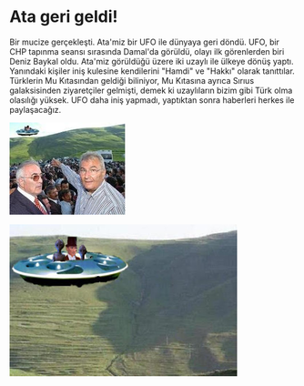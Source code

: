 # Ata geri geldi!

Bir mucize gerçekleşti. Ata'miz bir UFO ile dünyaya geri döndü. UFO,
bir CHP tapınma seansı sırasında Damal'da görüldü, olayı ilk
görenlerden biri Deniz Baykal oldu. Ata'miz görüldüğü üzere iki uzaylı
ile ülkeye dönüş yaptı. Yanındaki kişiler iniş kulesine kendilerini
"Hamdi" ve "Hakkı" olarak tanıttılar. Türklerin Mu Kıtasından geldiği
biliniyor, Mu Kıtasına ayrıca Sırıus galaksisinden ziyaretçiler
gelmişti, demek ki uzaylıların bizim gibi Türk olma olasılığı
yüksek. UFO daha iniş yapmadı, yaptıktan sonra haberleri herkes ile
paylaşacağız.


![](baykal-ufo.jpeg)

![](ata-ufo.jpg)
